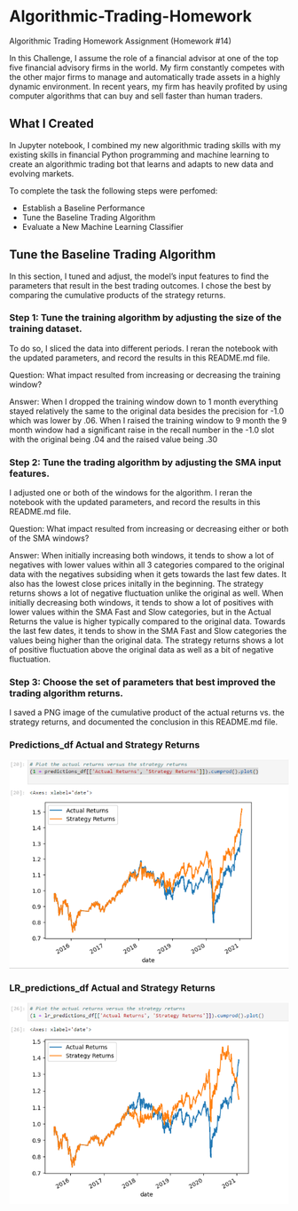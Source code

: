 # Algorithmic-Trading-Homework
Algorithmic Trading Homework Assignment (Homework #14)

In this Challenge, I assume the role of a financial advisor at one of the top five financial advisory firms in the world. My firm constantly competes with the other major firms to manage and automatically trade assets in a highly dynamic environment. In recent years, my firm has heavily profited by using computer algorithms that can buy and sell faster than human traders.


## What I Created

In Jupyter notebook, I combined my new algorithmic trading skills with my existing skills in financial Python programming and machine learning to create an algorithmic trading bot that learns and adapts to new data and evolving markets.

To complete the task the following steps were perfomed:

  * Establish a Baseline Performance
  * Tune the Baseline Trading Algorithm
  * Evaluate a New Machine Learning Classifier


## Tune the Baseline Trading Algorithm

In this section, I tuned and adjust, the model’s input features to find the parameters that result in the best trading outcomes. I chose the best by comparing the cumulative products of the strategy returns.

### Step 1: Tune the training algorithm by adjusting the size of the training dataset.
To do so, I sliced the data into different periods. I reran the notebook with the updated parameters, and record the results in this README.md file.

Question: What impact resulted from increasing or decreasing the training window?

Answer: When I dropped the training window down to 1 month everything stayed relatively the same to the original data besides the precision for -1.0 which was lower by .06. When I raised the training window to 9 month the 9 month window had a significant raise in the recall number in the -1.0 slot with the original being .04 and the raised value being .30

### Step 2: Tune the trading algorithm by adjusting the SMA input features.
I adjusted one or both of the windows for the algorithm. I reran the notebook with the updated parameters, and record the results in this README.md file.

Question: What impact resulted from increasing or decreasing either or both of the SMA windows?

Answer: When initially increasing both windows, it tends to show a lot of negatives with lower values within all 3 categories compared to the original data with the negatives subsiding when it gets towards the last few dates. It also has the lowest close prices initally in the beginning. The strategy returns shows a lot of negative fluctuation unlike the original as well. When initially decreasing both windows, it tends to show a lot of positives with lower values within the SMA Fast and Slow categories, but in the Actual Returns the value is higher typically compared to the original data. Towards the last few dates, it tends to show in the SMA Fast and Slow categories the values being higher than the original data. The strategy returns shows a lot of positive fluctuation above the original data as well as a bit of negative fluctuation.

### Step 3: Choose the set of parameters that best improved the trading algorithm returns.
I saved a PNG image of the cumulative product of the actual returns vs. the strategy returns, and documented the conclusion in this README.md file.


### Predictions_df Actual and Strategy Returns
![Predictions Returns](Predictions_df_Returns.png)
### LR_predictions_df Actual and Strategy Returns
![LR Predictions Returns](LR_Predictions_df_Returns.png)
